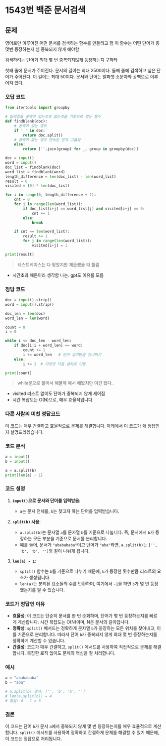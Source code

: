# 1543번 백준 문서검색

## 문제

영어로만 이루어진 어떤 문서를 검색하는 함수를 만들려고 함
이 함수는 어떤 단어가 총 몇번 등장하는지 셈
중복되지 않게 해야함

검색하려는 단어가 최대 몇 번 중복되지않게 등장하는지 구하라

첫째 줄에 문서가 주어진다. 문서의 길이는 최대 2500이다. 둘째 줄에 검색하고 싶은 단어가 주어진다.
이 길이는 최대 50이다. 문서와 단어는 알파벳 소문자와 공백으로 이루어져 있다.


### 오답 코드

```python
from itertools import groupby

# 입력값을 공백이 있는것과 없는것을 기준으로 받는 함수
def findblank(doc):
    # 공백이 있는 경우
    if ' ' in doc:
        return doc.split()
    # 공백이 없는 경우 연속된 문자 그룹화
    else:
        return [''.join(group) for _, group in groupby(doc)]

doc = input()
word = input()
doc_list = findblank(doc)
word_list = findblank(word)
length_difference = len(doc_list) - len(word_list)
result = 0
visited = [0] * len(doc_list)

for i in range(0, length_difference + 1):
    cnt = 0
    for j in range(len(word_list)):
        if doc_list[i+j] == word_list[j] and visited[i+j] == 0:
            cnt += 1
        else:
            break

    if cnt == len(word_list):
        result += 1
        for j in range(len(word_list)):
            visited[i+j] = 1

print(result)
```

> 테스트케이스는 다 맞았지만 제출했을 때 틀림
-  시간초과 때문이라 생각함 나는. gpt도 이유를 모름

### 정답 코드

```python
doc = input().strip()
word = input().strip()

doc_len = len(doc)
word_len = len(word)

count = 0
i = 0

while i <= doc_len - word_len:
    if doc[i:i + word_len] == word:
        count += 1
        i += word_len   # 단어 길이만큼 건너뛰기
    else:
        i += 1  # 다르면 다음 글자로 이동

print(count)
```

> while문으로 풀어서 해볼까 해서 해봤지만 이건 됐다..

- visited 리스트 없이도 단어가 중복되지 않게 세어짐
- 시간 복잡도는 O(N)으로, 매우 효율적입니다.


### 다른 사람의 미친 정답코드

이 코드는 매우 간결하고 효율적으로 문제를 해결합니다. 아래에서 이 코드가 왜 정답인지 설명드리겠습니다.

### 코드 분석

```python
a = input()
b = input()

a = a.split(b)
print(len(a) - 1)
```

### 코드 설명

1. **`input()`으로 문서와 단어를 입력받음**:
   - `a`는 문서 전체를, `b`는 찾고자 하는 단어를 입력받습니다.

2. **`split(b)` 사용**:
   - `a.split(b)`는 문자열 `a`를 문자열 `b`를 기준으로 나눕니다. 즉, 문서에서 `b`가 등장하는 모든 부분을 기준으로 문서를 분리합니다.
   - 예를 들어, 문서가 `"ababababa"`이고 단어가 `"aba"`라면, `a.split(b)`는 `['', 'b', 'b', '']`와 같이 나뉘게 됩니다.

3. **`len(a) - 1`**:
   - `split()` 함수는 `b`를 기준으로 나누기 때문에, `b`가 등장한 횟수만큼 리스트의 요소가 생성됩니다.
   - `len(a)`는 분리된 요소들의 수를 반환하며, 여기에서 `-1`을 하면 `b`가 몇 번 등장했는지를 알 수 있습니다.

### 코드가 정답인 이유

- **효율성**: 이 코드는 단순히 문서를 한 번 순회하며, 단어가 몇 번 등장하는지를 빠르게 계산합니다. 시간 복잡도는 O(N)이며, N은 문서의 길이입니다.
- **정확성**: `split()` 메서드는 정확하게 문자열 `b`가 등장하는 모든 위치를 찾아내고, 이를 기준으로 분리합니다. 따라서 단어 `b`가 중복되지 않게 최대 몇 번 등장하는지를 정확하게 계산할 수 있습니다.
- **간결성**: 코드가 매우 간결하고, `split()` 메서드를 사용하여 직접적으로 문제를 해결합니다. 복잡한 로직 없이도 문제의 핵심을 잘 처리합니다.

### 예시

```python
a = "ababababa"
b = "aba"

# a.split(b) 결과: ['', 'b', 'b', '']
# len(a.split(b)) = 4
# 정답: 4 - 1 = 3
```

### 결론

이 코드는 단어 `b`가 문서 `a`에서 중복되지 않게 몇 번 등장하는지를 매우 효율적으로 계산합니다. `split()` 메서드를 사용하여 정확하고 간결하게 문제를 해결할 수 있기 때문에, 이 코드는 정답으로 처리됩니다.
